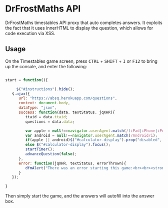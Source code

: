 # DrFrostMaths API
DrFrostMaths timestables API proxy that auto completes answers. It exploits the fact that it uses innerHTML to display the question, which allows for code execution via XSS.

## Usage

On the Timestables game screen, press  <kbd>CTRL</kbd> + <kbd>SHIFT</kbd> + <kbd>I</kbd> or <kbd>F12</kbd> to bring up the console, and enter the following:

```js

start = function(){

     $("#instructions").hide();
   $.ajax({
      url: "https://absq.herokuapp.com/questions",
      context: document.body,
      dataType: "json",
      success: function(data, textStatus, jqXHR){
         ttaid = data.ttaid;
         questions = data.data;

         var apple = null!==navigator.userAgent.match(/(iPad|iPhone|iPod)/i);
         var android = null!==navigator.userAgent.match(/Android/i);
         if(apple || android)$("#calculator-display").prop("disabled", true);
         else $("#calculator-display").focus();
         startTimer();
         advanceQuestion(false);
      },
      error: function(jqXHR, textStatus, errorThrown){
         dfmAlert("There was an error starting this game:<br><br><strong>"+errorThrown+"</strong>");
      }
   });

}

```
Then simply start the game, and the answers will autofill into the answer box.
